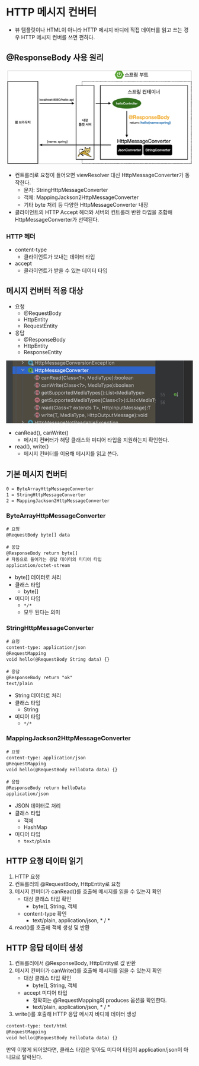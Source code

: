 # HTTP 메시지 컨버터

- 뷰 템플릿이나 HTML이 아니라 HTTP 메시지 바디에 직접 데이터를 읽고 쓰는 경우 HTTP 메시지 컨버를 쓰면 편하다.

## @ResponseBody 사용 원리

![](../../.gitbook/assets/kimyounghan-spring-mvc/06/screenshot%202022-03-01%20오후%204.46.22.png)

- 컨트롤러로 요청이 들어오면 viewResolver 대신 HttpMessageConverter가 동작한다.
    - 문자: StringHttpMessageConverter
    - 객체: MappingJackson2HttpMessageConverter
    - 기타 byte 처리 등 다양한 HttpMessageConverter 내장
- 클라이언트의 HTTP Accept 헤더와 서버의 컨트롤러 반환 타입을 조합해 HttpMessageConverter가 선택된다.

### HTTP 헤더

- content-type
    - 클라이언트가 보내는 데이터 타입
- accept
    - 클라이언트가 받을 수 있는 데이터 타입

## 메시지 컨버터 적용 대상

- 요청
    - @RequestBody
    - HttpEntity
    - RequestEntity
- 응답
    - @ResponseBody
    - HttpEntity
    - ResponseEntity

![](../../.gitbook/assets/kimyounghan-spring-mvc/06/screenshot%202022-03-01%20오후%205.00.59.png)

- canRead(), canWrite()
    - 메시지 컨버터가 해당 클래스와 미디어 타입을 지원하는지 확인한다.
- read(), write()
    - 메시지 컨버터를 이용해 메시지를 읽고 쓴다.

## 기본 메시지 컨버터

```text
0 = ByteArrayHttpMessageConverter
1 = StringHttpMessageConverter
2 = MappingJackson2HttpMessageConverter
```

### ByteArrayHttpMessageConverter

```text
# 요청
@RequestBody byte[] data

# 응답
@ResponseBody return byte[]
# 자동으로 들어가는 응답 데이터의 미디어 타입
application/octet-stream
```

- byte[] 데이터로 처리
- 클래스 타입
    - byte[]
- 미디어 타입
    - `*/*`
    - 모두 된다는 의미

### StringHttpMessageConverter

```text
# 요청
content-type: application/json
@RequestMapping
void hello(@RequestBody String data) {}

# 응답
@ResponseBody return "ok"
text/plain
```

- String 데이터로 처리
- 클래스 타입
    - String
- 미디어 타입
    - `*/*`

### MappingJackson2HttpMessageConverter

```text
# 요청
content-type: application/json
@RequestMapping
void hello(@RequestBody HelloData data) {}

# 응답
@ResponseBody return helloData
application/json
```

- JSON 데이터로 처리
- 클래스 타입
    - 객체
    - HashMap
- 미디어 타입
    - `text/plain`

## HTTP 요청 데이터 읽기

1. HTTP 요청
2. 컨트롤러의 @RequestBody, HttpEntity로 요청
3. 메시지 컨버터가 canRead()를 호출해 메시지를 읽을 수 있는지 확인
    - 대상 클래스 타입 확인
        - byte[], String, 객체
    - content-type 확인
        - text/plain, application/json, * / *
4. read()를 호출해 객체 생성 및 반환

## HTTP 응답 데이터 생성

1. 컨트롤러에서 @ResponseBody, HttpEntity로 값 반환
2. 메시지 컨버터가 canWrite()를 호출해 메시지를 읽을 수 있는지 확인
    - 대상 클래스 타입 확인
        - byte[], String, 객체
    - accept 미디어 타입
        - 정확히는 @RequestMapping의 produces 옵션을 확인한다.
        - text/plain, application/json, * / *
3. write()를 호출해 HTTP 응답 메시지 바디에 데이터 생성

```text
content-type: text/html
@RequestMapping
void hello(@RequestBody HelloData data) {}
```

만약 이렇게 되어있다면, 클래스 타입은 맞아도 미디어 타입이 application/json이 아니므로 탈락된다.
